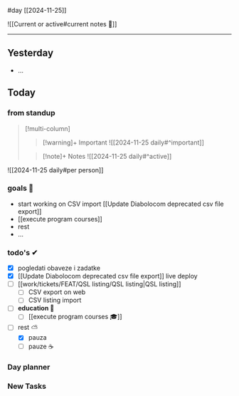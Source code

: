 #day
[[2024-11-25]]

![[Current or active#current notes 📓]]

---
## Yesterday
- ...

## Today

### from standup 

> [!multi-column]
>> [!warning]+ Important
>> ![[2024-11-25 daily#^important]]
>
>> [!note]+ Notes
>> ![[2024-11-25 daily#^active]]

![[2024-11-25 daily#per person]]

### goals 🏴
- start working on CSV import [[Update Diabolocom deprecated csv file export]]
- [[execute program courses]]
- rest
- ...

### todo's ✔
- [x] pogledati  obaveze i zadatke
- [x] [[Update Diabolocom deprecated csv file export]]  live deploy
- [ ] [[work/tickets/FEAT/QSL listing/QSL listing|QSL listing]]
	- [ ] CSV export on web
	- [ ] CSV listing import
- [ ] **education 🎒**
	- [ ] [[execute program courses 🎓]]
- [ ] rest ⛅ 
	- [x] pauza 
	- [ ] pauze ☕ 

### Day planner

### New Tasks